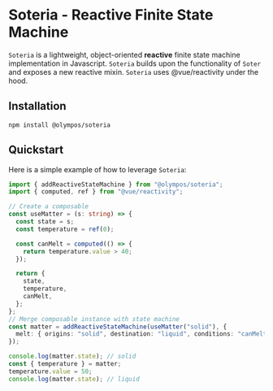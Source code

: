 # Soteria - Reactive Finite State Machine

`Soteria` is a lightweight, object-oriented **reactive** finite state machine implementation in Javascript. `Soteria` builds upon the functionality of `Soter` and exposes a new reactive mixin. `Soteria` uses @vue/reactivity under the hood.

## Installation

```
npm install @olympos/soteria
```

## Quickstart

Here is a simple example of how to leverage `Soteria`:

```ts
import { addReactiveStateMachine } from "@olympos/soteria";
import { computed, ref } from "@vue/reactivity";

// Create a composable
const useMatter = (s: string) => {
  const state = s;
  const temperature = ref(0);

  const canMelt = computed(() => {
    return temperature.value > 40;
  });

  return {
    state,
    temperature,
    canMelt,
  };
};
// Merge composable instance with state machine
const matter = addReactiveStateMachine(useMatter("solid"), {
  melt: { origins: "solid", destination: "liquid", conditions: "canMelt" },
});

console.log(matter.state); // solid
const { temperature } = matter;
temperature.value = 50;
console.log(matter.state); // liquid
```
